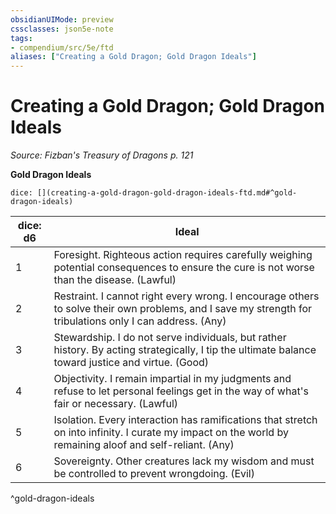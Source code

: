 ```yaml
---
obsidianUIMode: preview
cssclasses: json5e-note
tags:
- compendium/src/5e/ftd
aliases: ["Creating a Gold Dragon; Gold Dragon Ideals"]
---
```

# Creating a Gold Dragon; Gold Dragon Ideals
*Source: Fizban's Treasury of Dragons p. 121* 

**Gold Dragon Ideals**

`dice: [](creating-a-gold-dragon-gold-dragon-ideals-ftd.md#^gold-dragon-ideals)`

| dice: d6 | Ideal |
|----------|-------|
| 1 | Foresight. Righteous action requires carefully weighing potential consequences to ensure the cure is not worse than the disease. (Lawful) |
| 2 | Restraint. I cannot right every wrong. I encourage others to solve their own problems, and I save my strength for tribulations only I can address. (Any) |
| 3 | Stewardship. I do not serve individuals, but rather history. By acting strategically, I tip the ultimate balance toward justice and virtue. (Good) |
| 4 | Objectivity. I remain impartial in my judgments and refuse to let personal feelings get in the way of what's fair or necessary. (Lawful) |
| 5 | Isolation. Every interaction has ramifications that stretch on into infinity. I curate my impact on the world by remaining aloof and self-reliant. (Any) |
| 6 | Sovereignty. Other creatures lack my wisdom and must be controlled to prevent wrongdoing. (Evil) |
^gold-dragon-ideals